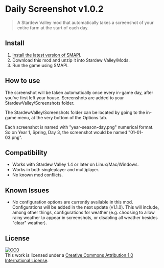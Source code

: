 # Daily Screenshot v1.0.2

> A Stardew Valley mod that automatically takes a screenshot of your entire farm at the start of each day.

## Install

1. [Install the latest version of SMAPI](https://smapi.io/).
3. Download this mod and unzip it into Stardew Valley/Mods.
4. Run the game using SMAPI.

## How to use

The screenshot will be taken automatically once every in-game day, after you've first left your house. Screenshots are added to your StardewValley/Screenshots folder.

The StardewValley/Screenshots folder can be located by going to the in-game menu, at the very bottom of the Options tab.

Each screenshot is named with "year-season-day.png" numerical format. So on Year 1, Spring, Day 3, the screenshot would be named "01-01-03.png".

## Compatibility

- Works with Stardew Valley 1.4 or later on Linux/Mac/Windows.
- Works in both singleplayer and multiplayer.
- No known mod conflicts.

## Known Issues

- No configuration options are currently available in this mod. Configurations will be added in the next update (v1.1.0). This will include, among other things, configurations for weather (e.g. choosing to allow rainy weather to appear in screenshots, or disabling all weather besides "clear" weather).

## License

[![CC0](http://mirrors.creativecommons.org/presskit/buttons/88x31/svg/cc-zero.svg)](https://creativecommons.org/publicdomain/zero/1.0/)<br />This work is licensed under a <a rel="license" href="http://creativecommons.org/licenses/by/1.0/">Creative Commons Attribution 1.0 International License</a>.
